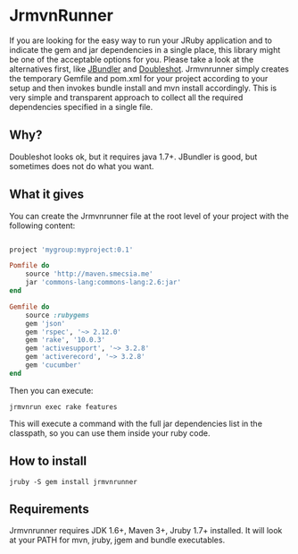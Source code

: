 # JrmvnRunner

If you are looking for the easy way to run your JRuby application and to indicate the gem and jar dependencies in a
single place, this library might be one of the acceptable options for you. Please take a look at the alternatives
first, like [JBundler](https://github.com/mkristian/jbundler) and [Doubleshot](https://github.com/sam/doubleshot).
Jrmvnrunner simply creates the temporary Gemfile and pom.xml for your project according to your setup and then
invokes bundle install and mvn install accordingly. This is very simple and transparent approach to collect all the
required dependencies specified in a single file.

## Why?

Doubleshot looks ok, but it requires java 1.7+. JBundler is good, but sometimes does not do what you want.

## What it gives

You can create the Jrmvnrunner file at the root level of your project with the following content:

```ruby

project 'mygroup:myproject:0.1'

Pomfile do
    source 'http://maven.smecsia.me'
    jar 'commons-lang:commons-lang:2.6:jar'
end

Gemfile do
    source :rubygems
    gem 'json'
    gem 'rspec', '~> 2.12.0'
    gem 'rake', '10.0.3'
    gem 'activesupport', '~> 3.2.8'
    gem 'activerecord', '~> 3.2.8'
    gem 'cucumber'
end

```

Then you can execute:

```
jrmvnrun exec rake features
```

This will execute a command with the full jar dependencies list in the classpath,
so you can use them inside your ruby code.

## How to install

```
jruby -S gem install jrmvnrunner
```

## Requirements

Jrmvnrunner requires JDK 1.6+, Maven 3+, Jruby 1.7+ installed. It will look at your PATH for mvn, jruby,
jgem and bundle executables.